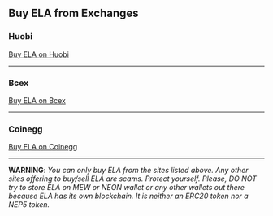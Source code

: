 ## Buy ELA from Exchanges

### Huobi

[Buy ELA on Huobi](https://www.huobi.pro/)

---

### Bcex

[Buy ELA on Bcex](https://www.bcex.ca/)

---

### Coinegg

[Buy ELA on Coinegg](https://www.coinegg.com/)

---

**WARNING**: *You can only buy ELA from the sites listed above. Any other sites offering to buy/sell ELA are scams. Protect yourself. Please, DO NOT try to store ELA on MEW or NEON wallet or any other wallets out there because ELA has its own blockchain. It is neither an ERC20 token nor a NEP5 token.*